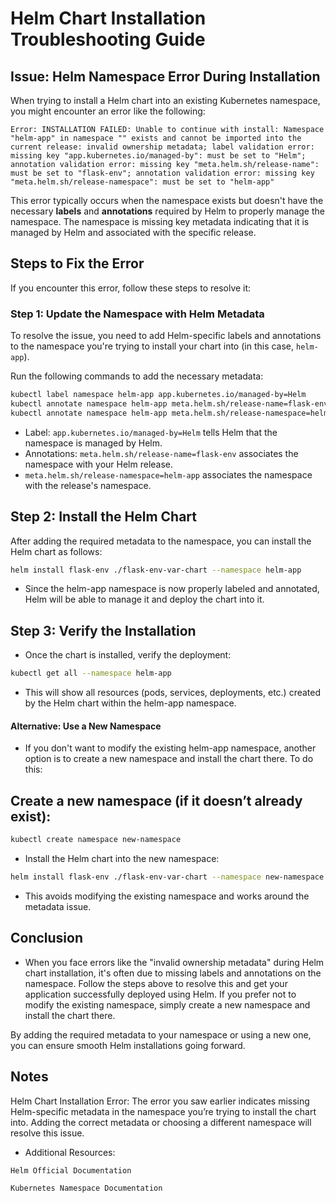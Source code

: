 # Helm Chart Installation Troubleshooting Guide

## Issue: Helm Namespace Error During Installation

When trying to install a Helm chart into an existing Kubernetes namespace, you might encounter an error like the following:
```
Error: INSTALLATION FAILED: Unable to continue with install: Namespace "helm-app" in namespace "" exists and cannot be imported into the current release: invalid ownership metadata; label validation error: missing key "app.kubernetes.io/managed-by": must be set to "Helm"; annotation validation error: missing key "meta.helm.sh/release-name": must be set to "flask-env"; annotation validation error: missing key "meta.helm.sh/release-namespace": must be set to "helm-app"
```


This error typically occurs when the namespace exists but doesn't have the necessary **labels** and **annotations** required by Helm to properly manage the namespace. The namespace is missing key metadata indicating that it is managed by Helm and associated with the specific release.

## Steps to Fix the Error

If you encounter this error, follow these steps to resolve it:

### Step 1: Update the Namespace with Helm Metadata

To resolve the issue, you need to add Helm-specific labels and annotations to the namespace you're trying to install your chart into (in this case, `helm-app`).

Run the following commands to add the necessary metadata:

```bash
kubectl label namespace helm-app app.kubernetes.io/managed-by=Helm
kubectl annotate namespace helm-app meta.helm.sh/release-name=flask-env
kubectl annotate namespace helm-app meta.helm.sh/release-namespace=helm-app
```
- Label: `app.kubernetes.io/managed-by=Helm` tells Helm that the namespace is managed by Helm.
- Annotations:
`meta.helm.sh/release-name=flask-env` associates the namespace with your Helm release.
- `meta.helm.sh/release-namespace=helm-app` associates the namespace with the release's namespace.

## Step 2: Install the Helm Chart
After adding the required metadata to the namespace, you can install the Helm chart as follows:

```bash
helm install flask-env ./flask-env-var-chart --namespace helm-app
```
- Since the helm-app namespace is now properly labeled and annotated, Helm will be able to manage it and deploy the chart into it.

## Step 3: Verify the Installation
- Once the chart is installed, verify the deployment:

```bash
kubectl get all --namespace helm-app
```
- This will show all resources (pods, services, deployments, etc.) created by the Helm chart within the helm-app namespace.

#### Alternative: Use a New Namespace
- If you don't want to modify the existing helm-app namespace, another option is to create a new namespace and install the chart there. To do this:

## Create a new namespace (if it doesn’t already exist):

```bash
kubectl create namespace new-namespace
```
- Install the Helm chart into the new namespace:

```bash
helm install flask-env ./flask-env-var-chart --namespace new-namespace
```
- This avoids modifying the existing namespace and works around the metadata issue.

## Conclusion
- When you face errors like the "invalid ownership metadata" during Helm chart installation, it's often due to missing labels and annotations on the namespace. Follow the steps above to resolve this and get your application successfully deployed using Helm. If you prefer not to modify the existing namespace, simply create a new namespace and install the chart there.

By adding the required metadata to your namespace or using a new one, you can ensure smooth Helm installations going forward.

## Notes
Helm Chart Installation Error: The error you saw earlier indicates missing Helm-specific metadata in the namespace you’re trying to install the chart into. Adding the correct metadata or choosing a different namespace will resolve this issue.

- Additional Resources:

`Helm Official Documentation`

`Kubernetes Namespace Documentation`


